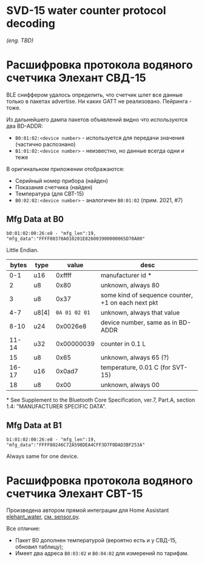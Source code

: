 SVD-15 water counter protocol decoding
======================================

*(eng. TBD)*


Расшифровка протокола водяного счетчика Элехант СВД-15
======================================================

BLE сниффером удалось определить, что счетчик шлет все данные только в пакетах advertise.
Ни каких GATT не реализовано. Пейринга - тоже.

Из дальнейшего дампа пакетов объявлений видно что используются два BD-ADDR:

- `B0:01:02:<device number>` - используется для передачи значения (частично распознано)
- `B1:01:02:<device number>` - неизвестно, но данные всегда одни и теже


В оригинальном приложении отображаются:
- Серийный номер прибора (найден)
- Показания счетчика (найден)
- Температура (для СВТ-15)
- `B0:02:02:<device number>` - аналогичен `B0:01:02` (прим. 2021, #7)


Mfg Data at B0
--------------

```
b0:01:02:00:26:e8 - "mfg_len":19, "mfg_data":"FFFF80370A010201E826003900000065D70A00"
```

Little Endian.

| bytes | type | value  | desc |
|-------|------|--------|------|
| 0-1   | u16  | 0xffff | manufacturer id \* |
| 2     | u8   | 0x80   | unknown, always 80 |
| 3     | u8   | 0x37   | some kind of sequence counter, +1 on each next pkt |
| 4-7   | u8[4] | `0A 01 02 01` | unknown, always that value |
| 8-10  | u24  | 0x0026e8 | device number, same as in BD-ADDR |
| 11-14 | u32  | 0x00000039 | counter in 0.1 L |
| 15    | u8 | 0x65 | unknown, always 65 (?) |
| 16-17 | u16 | 0x0ad7 | temperature, 0.01 C (for SVT-15) |
| 18    | u8 | 0x00 | unknown, always 00 |

\* See Supplement to the Bluetooth Core Specification, ver.7, Part.A, section 1.4: "MANUFACTURER SPECIFIC DATA".


Mfg Data at B1
--------------

```
b1:01:02:00:26:e8 - "mfg_len":19, "mfg_data":"FFFF80246C72A598DEA4CFF3D7F0DAD3BF253A"
```

Always same for one device.


Расшифровка протокола водяного счетчика Элехант СВТ-15
======================================================

Произведена автором прямой интеграции для Home Assistant [elehant_water](https://github.com/raxers/elehant_water),
[см. sensor.py](https://github.com/raxers/elehant_water/blob/4fba2e46d9344bd0e26c2c2297e4a1203e8cd119/custom_components/elehant_water/sensor.py#L39-L54).

Все отличие:

- Пакет B0 дополнен температурой (вероятно есть и у СВД-15, обновил таблицу);
- Имеет два адреса `B0:03:02` и `B0:04:02` для измерений по тарифам.

